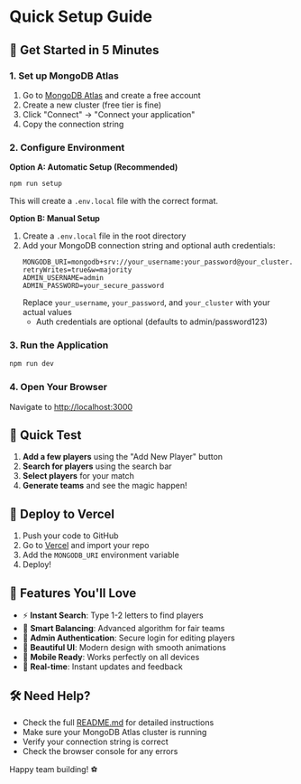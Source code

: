 # Quick Setup Guide

## 🚀 Get Started in 5 Minutes

### 1. Set up MongoDB Atlas
1. Go to [MongoDB Atlas](https://cloud.mongodb.com) and create a free account
2. Create a new cluster (free tier is fine)
3. Click "Connect" → "Connect your application"
4. Copy the connection string

### 2. Configure Environment
**Option A: Automatic Setup (Recommended)**
```bash
npm run setup
```
This will create a `.env.local` file with the correct format.

**Option B: Manual Setup**
1. Create a `.env.local` file in the root directory
2. Add your MongoDB connection string and optional auth credentials:
   ```
   MONGODB_URI=mongodb+srv://your_username:your_password@your_cluster.mongodb.net/team_divider?retryWrites=true&w=majority
   ADMIN_USERNAME=admin
   ADMIN_PASSWORD=your_secure_password
   ```
   Replace `your_username`, `your_password`, and `your_cluster` with your actual values
   - Auth credentials are optional (defaults to admin/password123)

### 3. Run the Application
```bash
npm run dev
```

### 4. Open Your Browser
Navigate to [http://localhost:3000](http://localhost:3000)

## 🎯 Quick Test

1. **Add a few players** using the "Add New Player" button
2. **Search for players** using the search bar
3. **Select players** for your match
4. **Generate teams** and see the magic happen!

## 🚀 Deploy to Vercel

1. Push your code to GitHub
2. Go to [Vercel](https://vercel.com) and import your repo
3. Add the `MONGODB_URI` environment variable
4. Deploy!

## 📱 Features You'll Love

- ⚡ **Instant Search**: Type 1-2 letters to find players
- 🎯 **Smart Balancing**: Advanced algorithm for fair teams
- 🔐 **Admin Authentication**: Secure login for editing players
- 🎨 **Beautiful UI**: Modern design with smooth animations
- 📱 **Mobile Ready**: Works perfectly on all devices
- 🔄 **Real-time**: Instant updates and feedback

## 🛠️ Need Help?

- Check the full [README.md](README.md) for detailed instructions
- Make sure your MongoDB Atlas cluster is running
- Verify your connection string is correct
- Check the browser console for any errors

Happy team building! ⚽
